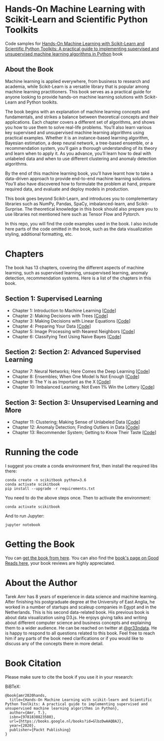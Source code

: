 # Hands-On Machine Learning with Scikit-Learn and Scientific Python Toolkits

Code samples for [Hands-On Machine Learning with Scikit-Learn and Scientific Python Toolkits: A practical guide to implementing supervised and unsupervised machine learning algorithms in Python](https://www.packtpub.com/eu/data/hands-on-machine-learning-with-scikit-learn) book

## About the Book

Machine learning is applied everywhere, from business to research and academia, while Scikit-Learn is a versatile library that is popular among machine learning practitioners. This book serves as a practical guide for anyone looking to provide hands-on machine learning solutions with Scikit-Learn and Python toolkits.

The book begins with an explanation of machine learning concepts and fundamentals, and strikes a balance between theoretical concepts and their applications. Each chapter covers a different set of algorithms, and shows you how to use them to solve real-life problems. You’ll also learn various key supervised and unsupervised machine learning algorithms using practical examples. Whether it is an instance-based learning algorithm, Bayesian estimation, a deep neural network, a tree-based ensemble, or a recommendation system, you’ll gain a thorough understanding of its theory and learn when to apply it. As you advance, you’ll learn how to deal with unlabeled data and when to use different clustering and anomaly detection algorithms.

By the end of this machine learning book, you’ll have learnt how to take a data-driven approach to provide end-to-end machine learning solutions. You’ll also have discovered how to formulate the problem at hand, prepare required data, and evaluate and deploy models in production.

This book goes beyond Scikit-Learn, and introduces you to complementary libraries such as NumPy, Pandas, SpaCy, imbalanced-learn, and Scikit-Surprise. The theoretical knowledge in this book should also prepare you to use libraries not mentioned here such as Tensor Flow and Pytorch.

In this repo, you will find the code examples used in the book. I also include here parts of the code omitted in the book, such as the data visualization styling, additional formatting, etc.

# Chapters

The book has 13 chapters, covering the different aspects of machine learning, such as supervised learning, unsupervised learning, anomaly detection, recommendation systems. Here is a list of the chapters in this book.

## Section 1: Supervised Learning
- Chapter 1: Introduction to Machine Learning [[Code](https://github.com/PacktPublishing/hands-on-machine-learning-with-scikit-learn/tree/master/chapters/ch01)]
- Chapter 2: Making Decisions with Trees [[Code](https://github.com/PacktPublishing/hands-on-machine-learning-with-scikit-learn/tree/master/chapters/ch02)]
- Chapter 3: Making Decisions with Linear Equations [[Code](https://github.com/PacktPublishing/hands-on-machine-learning-with-scikit-learn/tree/master/chapters/ch03)]
- Chapter 4: Preparing Your Data [[Code](https://github.com/PacktPublishing/hands-on-machine-learning-with-scikit-learn/tree/master/chapters/ch04)]
- Chapter 5: Image Processing with Nearest Neighbors [[Code](https://github.com/PacktPublishing/hands-on-machine-learning-with-scikit-learn/tree/master/chapters/ch05)]
- Chapter 6: Classifying Text Using Naive Bayes [[Code](https://github.com/PacktPublishing/hands-on-machine-learning-with-scikit-learn/tree/master/chapters/ch06)]

## Section 2: Section 2: Advanced Supervised Learning
- Chapter 7: Neural Networks; Here Comes the Deep Learning [[Code](https://github.com/PacktPublishing/hands-on-machine-learning-with-scikit-learn/tree/master/chapters/ch07)]
- Chapter 8: Ensembles; When One Model Is Not Enough [[Code](https://github.com/PacktPublishing/hands-on-machine-learning-with-scikit-learn/tree/master/chapters/ch08)]
- Chapter 9: The Y is as Important as the X [[Code](https://github.com/PacktPublishing/hands-on-machine-learning-with-scikit-learn/tree/master/chapters/ch09)]
- Chapter 10: Imbalanced Learning; Not Even 1% Win the Lottery [[Code](https://github.com/PacktPublishing/hands-on-machine-learning-with-scikit-learn/tree/master/chapters/ch10)]

## Section 3: Section 3: Unsupervised Learning and More
- Chapter 11: Clustering; Making Sense of Unlabeled Data [[Code](https://github.com/PacktPublishing/hands-on-machine-learning-with-scikit-learn/tree/master/chapters/ch11)]
- Chapter 12: Anomaly Detection; Finding Outliers in Data [[Code](https://github.com/PacktPublishing/hands-on-machine-learning-with-scikit-learn/tree/master/chapters/ch12)]
- Chapter 13: Recommender System; Getting to Know Their Taste [[Code](https://github.com/PacktPublishing/hands-on-machine-learning-with-scikit-learn/tree/master/chapters/ch13)]



# Running the code

I suggest you create a conda environment first,
then install the required libs there:

```
conda create -n scikitbook python=3.6
conda activate scikitbook
pip install --upgrade -r requirements.txt
```

You need to do the above steps once.
Then to activate the environment:

```
conda activate scikitbook
```

And to run Jupyter:

```
jupyter notebook
```

# Getting the Book

You can [get the book from here](https://www.packtpub.com/eu/data/hands-on-machine-learning-with-scikit-learn).
You can also find the [book's page on Good Reads here](https://www.goodreads.com/book/show/54539914-hands-on-machine-learning-with-scikit-learn-and-scientific-python-toolki), your book reviews are highly appreciated.  

# About the Author

Tarek Amr has 8 years of experience in data science and machine learning. After finishing his postgraduate degree at the University of East Anglia, he worked in a number of startups and scaleup companies in Egypt and in the Netherlands. This is his second data-related book. His previous book is about data visualization using D3.js. He enjoys giving talks and writing about different computer science and business concepts and explaining them to a wider audience. He can be reached on twitter at [@gr33ndata](https://twitter.com/gr33ndata). He is happy to respond to all questions related to this book. Feel free to reach him if any parts of the book need clarifications or if you would like to discuss any of the concepts there in more detail.


# Book Citation

Please make sure to cite the book if you use it in your research:

BiBTeX:

```
@book{amr2020hands,
  title={Hands-On Machine Learning with scikit-learn and Scientific Python Toolkits: A practical guide to implementing supervised and unsupervised machine learning algorithms in Python},
  author={Amr, T.},
  isbn={9781838823580},
  url={https://books.google.nl/books?id=GlbzDwAAQBAJ},
  year={2020},
  publisher={Packt Publishing}
}
```
